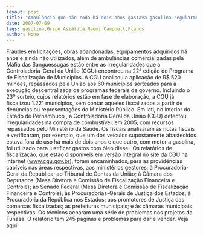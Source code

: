```yaml
---
layout: post
title: "Ambulância que não roda há dois anos gastava gasolina regularmente, em Iati."
date: 2007-07-09
tags: gasolina,Gripe Asiática,Naomi Campbell,Planos
author: None
---
```

Fraudes em licita&ccedil;&otilde;es, obras abandonadas, equipamentos adquiridos h&aacute; anos e ainda n&atilde;o utilizados, al&eacute;m de ambul&acirc;ncias comercializadas pela M&aacute;fia das Sanguessugas est&atilde;o entre as irregularidades que a Controladoria-Geral da Uni&atilde;o (CGU) encontrou na 22&ordf; edi&ccedil;&atilde;o do Programa de Fiscaliza&ccedil;&atilde;o de Munic&iacute;pios. A CGU analisou a aplica&ccedil;&atilde;o de R$ 520 milh&otilde;es, repassados pela Uni&atilde;o aos 60 munic&iacute;pios sorteados para a execu&ccedil;&atilde;o descentralizada de programas federais de governo. Incluindo o 23&ordm; sorteio, cujos relat&oacute;rios est&atilde;o em fase de elabora&ccedil;&atilde;o, a CGU j&aacute; fiscalizou 1.221 munic&iacute;pios, sem contar aqueles fiscalizados a partir de den&uacute;ncias ou representa&ccedil;&otilde;es do Minist&eacute;rio P&uacute;blico.
Em Iati, no interior do Estado de Pernambuco&nbsp;, a Controladoria Geral da Uni&atilde;o (CGU) detectou irregularidades na compra de combust&iacute;vel, em 2005, com recursos repassados pelo Minist&eacute;rio da Sa&uacute;de.
Os fiscais analisaram as notas fiscais e verificaram, por exemplo, que um dos ve&iacute;culos supostamente abastecidos estava fora de uso h&aacute; mais de dois anos e que outro, com motor a gasolina, foi utilizado para justificar gastos com &oacute;leo diesel.
Os relat&oacute;rios de fiscaliza&ccedil;&atilde;o, que est&atilde;o dispon&iacute;veis em vers&atilde;o integral no site da CGU na internet (www.cgu.gov.br), foram encaminhados, para as provid&ecirc;ncias cab&iacute;veis nas &aacute;reas respectivas, aos minist&eacute;rios gestores; &agrave; Procuradoria-Geral da Rep&uacute;blica; ao Tribunal de Contas da Uni&atilde;o; &agrave; C&acirc;mara dos Deputados (Mesa Diretora e Comiss&atilde;o de Fiscaliza&ccedil;&atilde;o Financeira e Controle); ao Senado Federal (Mesa Diretora e Comiss&atilde;o de Fiscaliza&ccedil;&atilde;o Financeira e Controle); &agrave;s Procuradorias-Gerais de Justi&ccedil;a dos Estados; &agrave; Procuradoria da Rep&uacute;blica nos Estados; aos promotores de Justi&ccedil;a das comarcas fiscalizadas; &agrave;s prefeituras municipais; e &agrave;s c&acirc;maras municipais respectivas.
Os t&eacute;cnicos acharam uma s&eacute;rie de problemas nos projetos da Funasa. O relat&oacute;rio tem 245 p&aacute;ginas e problemas para dar e vender. Veja aqui. 